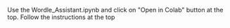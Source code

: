 Use the Wordle_Assistant.ipynb and click on "Open in Colab" button at the top. Follow the instructions at the top
